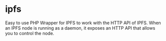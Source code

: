 # ipfs
Easy to use PHP Wrapper for IPFS to work with the HTTP API of IPFS. When an IPFS node is running as a daemon, it exposes an HTTP API that allows you to control the node.
